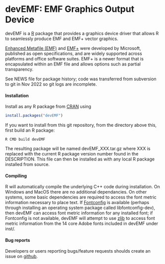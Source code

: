 # devEMF: EMF Graphics Output Device

devEMF is a [R](https://www.r-project.org) package that provides a graphics device driver that allows R to seamlessly produce EMF and EMF+ vector graphics.

[Enhanced Metafile (EMF)](https://learn.microsoft.com/en-us/openspecs/windows_protocols/ms-emf) and [EMF+](https://learn.microsoft.com/en-us/openspecs/windows_protocols/ms-emfplus) were developed by Microsoft, published as open specifications, and are widely supported across platforms and office software suites.  EMF+ is a newer format that is encapsulated within an EMF file and allows options such as partial transparency.

See NEWS file for package history; code was transferred from subversion to git in Nov 2022 so git logs are incomplete.

#### Installation

Install as any R package from [CRAN](https://CRAN.R-project.org/package=devEMF) using
```r
install.packages("devEMF")
```

If you want to install from this git repository, from the directory above this, first build an R package:
```
R CMD build devEMF
```
The resulting package will be named devEMF_XXX.tar.gz where XXX is replaced with the current R package version number found in the DESCRIPTION.  This file can then be installed as with any local R package installed from source.


#### Compiling

R will automatically compile the underlying C++ code during installation.  On Windows and MacOS there are no additional dependancies.  On other systems, some basic dependencies are required to access the font metric information necessary to place text.  If [Fontconfig](https://www.freedesktop.org/wiki/Software/fontconfig/) is available (perhaps through installing an operating system package called libfontconfig-dev), then devEMF can access font metric information for any installed font; if Fontconfig is not available, devEMF will attempt to use [zlib](https://www.zlib.net/) to access font metric information from the 14 core Adobe fonts included in devEMF under inst/.

#### Bug reports
Developers or users reporting bugs/feature requests shoulds create an issue on [github](https://github.com/plfjohnson/devEMF/issues).
